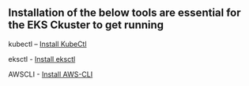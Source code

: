 ## Installation of the below tools are essential for the EKS Ckuster to get running

kubectl – [Install KubeCtl](https://kubernetes.io/docs/tasks/tools/#kubectl)

eksctl - [Install eksctl](https://eksctl.io/introduction/)

AWSCLI - [Install AWS-CLI](https://docs.aws.amazon.com/cli/latest/userguide/getting-started-install.html)


